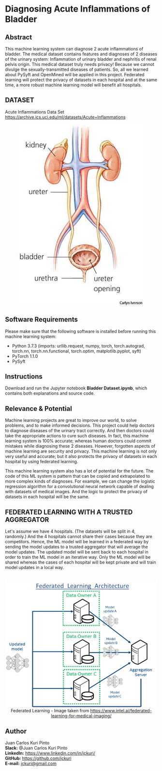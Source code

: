 # Diagnosing Acute Inflammations of Bladder

## Abstract
This machine learning system can diagnose 2 acute inflammations of bladder. The medical dataset contains features and diagnoses of 2 diseases of the urinary system: Inflammation of urinary bladder and nephritis of renal pelvis origin. This medical dataset truly needs privacy! Because we cannot divulge the sexually-transmitted diseases of patients. So, all we learned about PySyft and OpenMined will be applied in this project. Federated learning will protect the privacy of datasets in each hospital and at the same time, a more robust machine learning model will benefit all hospitals.

## DATASET

Acute Inflammations Data Set <br>
https://archive.ics.uci.edu/ml/datasets/Acute+Inflammations

<p align="center">
 <img src="images/bladder.jpg" title="Bladder">
</p>

## Software Requirements

Please make sure that the following software is installed before running this machine learning system:
- Python 3.7.3 (imports: urllib.request, numpy, torch, torch.autograd, torch.nn, torch.nn.functional, torch.optim, matplotlib.pyplot, syft)
- PyTorch 1.1.0
- PySyft 

## Instructions

Download and run the Jupyter notebook **Bladder Dataset.ipynb**, which contains both explanations and source code.

## Relevance & Potential 

Machine learning projects are great to improve our world, to solve problems, and to make informed decisions. This project could help doctors to diagnose diseases of the urinary tract correctly. And then doctors could take the appropriate actions to cure such diseases. In fact, this machine learning system is 100% accurate; whereas human doctors could commit mistakes while diagnosing these 2 diseases. However, forgotten aspects of machine learning are security and privacy. This machine learning is not only very useful and accurate; but it also protects the privacy of datasets in each hospital by using federated learning.

This machine learning system also has a lot of potential for the future. The code of this ML system is pattern that can be copied and extrapolated to more complex kinds of diagnoses. For example, we can change the logistic regression algorithm for a convolutional neural network capable of dealing with datasets of medical images. And the logic to protect the privacy of datasets in each hospital will be the same.

## FEDERATED LEARNING WITH A TRUSTED AGGREGATOR

Let's assume we have 4 hospitals. (The datasets will be split in 4, randomly.) And the 4 hospitals cannot share their cases because they are competitors. Hence, the ML model will be learned in a federated way by sending the model updates to a trusted aggregator that will average the model updates. The updated model will be sent back to each hospital in order to train the ML model in an iterative way. Only the ML model will be shared whereas the cases of each hospital will be kept private and will train model updates in a local way.<br>
<br>

<center>
 <img src="images/federated-learning.png">
 Federated Learning - Image taken from <a href="https://www.intel.ai/federated-learning-for-medical-imaging/">https://www.intel.ai/federated-learning-for-medical-imaging/</a>
</center>

## Author
Juan Carlos Kuri Pinto<br>
**Slack:** @Juan Carlos Kuri Pinto<br>
**LinkedIn:** https://www.linkedin.com/in/jckuri/<br>
**GitHub:** https://github.com/jckuri<br>
**E-mail:** jckuri@gmail.com<br>
